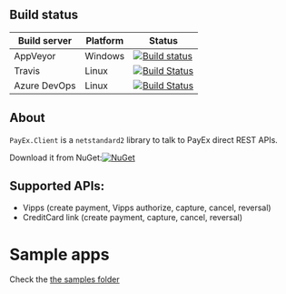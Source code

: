 
## Build status

| Build server                | Platform     | Status                                                                                                                    |
|-----------------------------|--------------|---------------------------------------------------------------------------------------------------------------------------|
| AppVeyor                    | Windows      | [![Build status](https://ci.appveyor.com/api/projects/status/jqpkvy5fe523hsja/branch/master?svg=true)](https://ci.appveyor.com/project/ice/payex-client/branch/master)|
| Travis                      | Linux  | [![Build Status](https://travis-ci.org/icenorge/PayEx.Client.svg?branch=master)](https://travis-ci.org/icenorge/PayEx.Client) |
| Azure DevOps | Linux |[![Build Status](https://dev.azure.com/icenorge/PayEx.Client/_apis/build/status/icenorge.PayEx.Client)](https://dev.azure.com/icenorge/PayEx.Client/_build/latest?definitionId=2)|

## About
`PayEx.Client` is a `netstandard2` library to talk to PayEx direct REST APIs.

Download it from NuGet:[![NuGet](https://img.shields.io/nuget/dt/payex.client.svg)](https://www.nuget.org/packages/payex.client/)

## Supported APIs:
- Vipps (create payment, Vipps authorize, capture, cancel, reversal)
- CreditCard link (create payment, capture, cancel, reversal)

# Sample apps
Check the [the samples folder](https://github.com/icenorge/PayEx.Client/tree/master/src/Samples)
